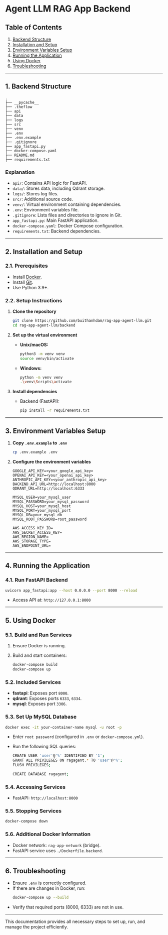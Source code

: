 # Agent LLM RAG App Backend

## Table of Contents

1. [Backend Structure](#1-backend-structure)
2. [Installation and Setup](#2-installation-and-setup)
3. [Environment Variables Setup](#3-environment-variables-setup)
4. [Running the Application](#4-running-the-application)
5. [Using Docker](#5-using-docker)
6. [Troubleshooting](#6-troubleshooting)

---

## 1. Backend Structure

```
.
├── __pycache__
├── .theflow
├── api
├── data
├── logs
├── src
├── venv
├── .env
├── .env.example
├── .gitignore
├── app_fastapi.py
├── docker-compose.yaml
├── README.md
├── requirements.txt
```

### Explanation

- `api/`: Contains API logic for FastAPI.
- `data/`: Stores data, including Qdrant storage.
- `logs/`: Stores log files.
- `src/`: Additional source code.
- `venv/`: Virtual environment containing dependencies.
- `.env`: Environment variables file.
- `.gitignore`: Lists files and directories to ignore in Git.
- `app_fastapi.py`: Main FastAPI application.
- `docker-compose.yaml`: Docker Compose configuration.
- `requirements.txt`: Backend dependencies.

---

## 2. Installation and Setup

### 2.1. Prerequisites

- Install [Docker](https://docs.docker.com/get-docker/).
- Install [Git](https://git-scm.com/downloads).
- Use Python 3.9+.

### 2.2. Setup Instructions

1. **Clone the repository**

   ```bash
   git clone https://github.com/buithanhdam/rag-app-agent-llm.git
   cd rag-app-agent-llm/backend
   ```

2. **Set up the virtual environment**

   - **Unix/macOS:**
     ```bash
     python3 -m venv venv
     source venv/bin/activate
     ```
   - **Windows:**
     ```bash
     python -m venv venv
     .\venv\Scripts\activate
     ```

3. **Install dependencies**
   - Backend (FastAPI):
     ```bash
     pip install -r requirements.txt
     ```

---

## 3. Environment Variables Setup

1. **Copy `.env.example` to `.env`**

   ```bash
   cp .env.example .env
   ```

2. **Configure the environment variables**

   ```plaintext
   GOOGLE_API_KEY=<your_google_api_key>
   OPENAI_API_KEY=<your_openai_api_key>
   ANTHROPIC_API_KEY=<your_anthropic_api_key>
   BACKEND_API_URL=http://localhost:8000
   QDRANT_URL=http://localhost:6333

   MYSQL_USER=your_mysql_user
   MYSQL_PASSWORD=your_mysql_password
   MYSQL_HOST=your_mysql_host
   MYSQL_PORT=your_mysql_port
   MYSQL_DB=your_mysql_db
   MYSQL_ROOT_PASSWORD=root_password

   AWS_ACCESS_KEY_ID=
   AWS_SECRET_ACCESS_KEY=
   AWS_REGION_NAME=
   AWS_STORAGE_TYPE=
   AWS_ENDPOINT_URL=
   ```

---

## 4. Running the Application

### 4.1. Run FastAPI Backend

```bash
uvicorn app_fastapi:app --host 0.0.0.0 --port 8000 --reload
```

- Access API at: `http://127.0.0.1:8000`

---

## 5. Using Docker

### 5.1. Build and Run Services

1. Ensure Docker is running.
2. Build and start containers:

   ```bash
   docker-compose build
   docker-compose up
   ```

### 5.2. Included Services

- **fastapi**: Exposes port `8000`.
- **qdrant**: Exposes ports `6333`, `6334`.
- **mysql**: Exposes port `3306`.

### 5.3. Set Up MySQL Database

```bash
docker exec -it your-container-name mysql -u root -p 
```

- Enter `root password` (configured in `.env` or `docker-compose.yml`).
- Run the following SQL queries:

  ```bash
  CREATE USER 'user'@'%' IDENTIFIED BY '1';
  GRANT ALL PRIVILEGES ON ragagent.* TO 'user'@'%';
  FLUSH PRIVILEGES;
  ```
  ```bash
  CREATE DATABASE ragagent;
  ```

### 5.4. Accessing Services

- FastAPI: `http://localhost:8000`

### 5.5. Stopping Services

```bash
docker-compose down
```

### 5.6. Additional Docker Information

- Docker network: `rag-app-network` (bridge).
- FastAPI service uses `./Dockerfile.backend`.

---

## 6. Troubleshooting

- Ensure `.env` is correctly configured.
- If there are changes in Docker, run:
  ```bash
  docker-compose up --build
  ```
- Verify that required ports (8000, 6333) are not in use.

---

This documentation provides all necessary steps to set up, run, and manage the project efficiently.